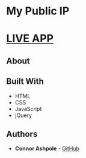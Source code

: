 # My Public IP

# [LIVE APP](https://cabagnale.github.io/MyPublicIP/index.html)

## About

## Built With

* HTML
* CSS
* JavaScript
* jQuery

## Authors

* **Connor Ashpole** - [GitHub](https://github.com/CAbagnale)
